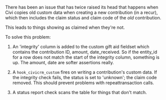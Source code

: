 There has been an issue that has twice raised its head that happens when Civi
copies old custom data when creating a new contribution (in a recur), which then
includes the claim status and claim code of the *old* contribution.

This leads to things showing as claimed when they're not.

To solve this problem:

1. An 'integrity' column is added to the custom gift aid fieldset which contains
   the contribution ID, amount, date_received. So if the entity_id for a row does
   not match the start of the integrity column, something is up. The amount, date
   are softer assertions really.

2. A `hook_civicrm_custom` fires on writing a contribution's custom data. If
   the integrity check fails, the status is set to 'unknown'; the claim code removed.
   This should prevent problems with repeattransaction calls.

3. A status report check scans the table for things that don't match.
